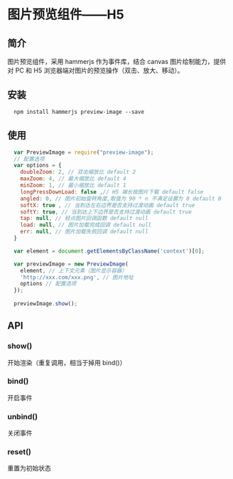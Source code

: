 # 图片预览组件——H5

## 简介

   图片预览组件，采用 hammerjs 作为事件库，结合 canvas 图片绘制能力，提供对 PC 和 H5 浏览器端对图片的预览操作（双击、放大、移动）。

## 安装

```shell
  npm install hammerjs preview-image --save
```

## 使用
```javascript
  var PreviewImage = require("preview-image");
  // 配置选项
  var options = {
    doubleZoom: 2, // 双击缩放比 default 2
    maxZoom: 4, // 最大缩放比 default 4
    minZoom: 1, // 最小缩放比 default 1
    longPressDownLoad: false ,// H5 端长按图片下载 default false
    angled: 0, // 图片初始旋转角度,取值为 90 * n 不满足设置为 0 default 0 
    softX: true , // 当到达左右边界是否支持过渡动画 default true
    softY: true, // 当到达上下边界是否支持过渡动画 default true
    tap: null, // 轻点图片回调函数 default null
    load: null, // 图片加载完成回调 default null
    err: null, // 图片加载失败回调 default null
  }

  var element = document.getElementsByClassName('context')[0];

  var previewImage = new PreviewImage( 
    element, // 上下文元素（图片显示容器）
    'http://xxx.com/xxx.png', // 图片地址
    options // 配置选项
  });
  
  previewImage.show();
```

## API

### show()
开始渲染（重复调用，相当于掉用 bind()）

### bind()
开启事件

### unbind()
关闭事件

### reset()
重置为初始状态
